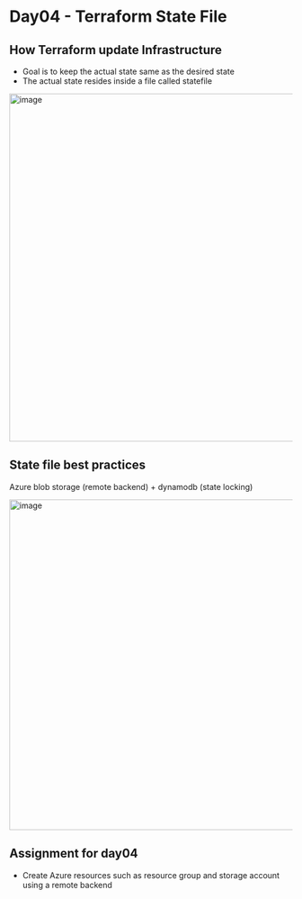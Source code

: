 # Day04 - Terraform State File

## How Terraform update Infrastructure

- Goal is to keep the actual state same as the desired state
- The actual state resides inside a file called statefile
  
<img width="618" alt="image" src="https://github.com/user-attachments/assets/66582b79-fd7f-41b7-b287-974319bef8d8" />

## State file best practices

Azure blob storage (remote backend) + dynamodb (state locking)

<img width="587" alt="image" src="https://github.com/user-attachments/assets/7e0b774f-bf83-4576-b8e8-618ee248f8f7" />

## Assignment for day04

- Create Azure resources such as resource group and storage account using a remote backend
